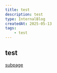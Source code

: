 ```yaml
---
title: test
description: test
type: InternalBlog
createdAt: 2025-05-13
tags: 
    - test
---
```


## test

[subpage](http://localhost:3000/blogs/test/subpage)
